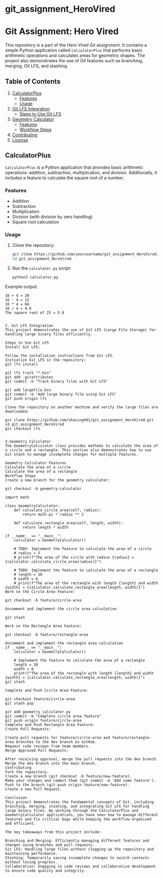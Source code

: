 # git_assignment_HeroVired

# Git Assignment: Hero Vired

This repository is a part of the Hero Vired Git assignment. It contains a simple Python application called `CalculatorPlus` that performs basic arithmetic operations and calculates areas for geometric shapes. The project also demonstrates the use of Git features such as branching, merging, Git LFS, and stashing.

## Table of Contents

1. [CalculatorPlus](#calculatorplus)
    - [Features](#features)
    - [Usage](#usage)
2. [Git LFS Integration](#git-lfs-integration)
    - [Steps to Use Git LFS](#steps-to-use-git-lfs)
3. [Geometry Calculator](#geometry-calculator)
    - [Features](#geometry-calculator-features)
    - [Workflow Steps](#workflow-steps)
4. [Contributing](#contributing)
5. [License](#license)

## CalculatorPlus

`CalculatorPlus` is a Python application that provides basic arithmetic operations: addition, subtraction, multiplication, and division. Additionally, it includes a feature to calculate the square root of a number.

### Features

- Addition
- Subtraction
- Multiplication
- Division (with division by zero handling)
- Square root calculation

### Usage

1. Clone the repository:
    ```bash
    git clone https://github.com/yourusername/git_assignment_HeroVired.git
    cd git_assignment_HeroVired
    ```

2. Run the `calculator.py` script:
    ```bash
    python3 calculator.py
    ```

Example output:
```plaintext
16 + 4 = 20
16 - 4 = 12
16 * 4 = 64
16 / 4 = 4.0
The square root of 25 = 5.0


2. Git LFS Integration
This project demonstrates the use of Git LFS (Large File Storage) for handling large binary files efficiently.

Steps to Use Git LFS
Install Git LFS:

Follow the installation instructions from Git LFS.
Initialize Git LFS in the repository:
git lfs install

git lfs track "*.bin"
git add .gitattributes
git commit -m "Track binary files with Git LFS"

git add largefile.bin
git commit -m "Add large binary file using Git LFS"
git push origin lfs

Clone the repository on another machine and verify the large files are downloaded:

git clone https://github.com/shasingh01/git_assignment_HeroVired.git
cd git_assignment_HeroVired
git checkout lfs


3.Geometry Calculator
The GeometryCalculator class provides methods to calculate the area of a circle and a rectangle. This section also demonstrates how to use Git stash to manage incomplete changes for multiple features.

Geometry Calculator Features
Calculate the area of a circle
Calculate the area of a rectangle
Workflow Steps
Create a new branch for the geometry calculator:

git checkout -b geometry-calculator

import math

class GeometryCalculator:
    def calculate_circle_area(self, radius):
        return math.pi * radius ** 2

    def calculate_rectangle_area(self, length, width):
        return length * width

if __name__ == "__main__":
    calculator = GeometryCalculator()

    # TODO: Implement the feature to calculate the area of a circle
    # radius = 5
    # print(f"The area of the circle with radius {radius} = {calculator.calculate_circle_area(radius)}")

    # TODO: Implement the feature to calculate the area of a rectangle
    # length = 10
    # width = 6
    # print(f"The area of the rectangle with length {length} and width {width} = {calculator.calculate_rectangle_area(length, width)}")
Work on the Circle Area Feature:

git checkout -b feature/circle-area

Uncomment and implement the circle area calculation

git stash

Work on the Rectangle Area Feature:

git checkout -b feature/rectangle-area

Uncomment and implement the rectangle area calculation
if __name__ == "__main__":
    calculator = GeometryCalculator()

    # Implement the feature to calculate the area of a rectangle
    length = 10
    width = 6
    print(f"The area of the rectangle with length {length} and width {width} = {calculator.calculate_rectangle_area(length, width)}")
git stash

Complete and Push Circle Area Feature:

git checkout feature/circle-area
git stash pop

git add geometry_calculator.py
git commit -m "Complete circle area feature"
git push origin feature/circle-area
Complete and Push Rectangle Area Feature:
Create Pull Requests:

Create pull requests for feature/circle-area and feature/rectangle-area branches to the dev branch on GitHub.
Request code reviews from team members.
Merge Approved Pull Requests:

After receiving approval, merge the pull requests into the dev branch.
Merge the dev branch into the main branch.
Contributing
Fork the repository.
Create a new branch (git checkout -b feature/new-feature).
Make your changes and commit them (git commit -m 'Add some feature').
Push to the branch (git push origin feature/new-feature).
Create a new Pull Request.

Conclusion
This project demonstrates the fundamental concepts of Git, including branching, merging, stashing, and integrating Git LFS for handling large binary files. By working through the CalculatorPlus and GeometryCalculator applications, you have seen how to manage different features and fix critical bugs while keeping the workflow organized and efficient.

The key takeaways from this project include:

Branching and Merging: Efficiently managing different features and changes using branches and pull requests.
Git LFS: Handling large files without clogging up the repository and maintaining performance.
Stashing: Temporarily saving incomplete changes to switch contexts without losing progress.
Collaboration: Engaging in code reviews and collaborative development to ensure code quality and integrity.


